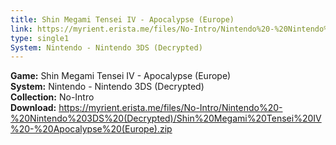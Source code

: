 ```yaml
---
title: Shin Megami Tensei IV - Apocalypse (Europe)
link: https://myrient.erista.me/files/No-Intro/Nintendo%20-%20Nintendo%203DS%20(Decrypted)/Shin%20Megami%20Tensei%20IV%20-%20Apocalypse%20(Europe).zip
type: single1
System: Nintendo - Nintendo 3DS (Decrypted)
---
```

<b>Game:</b> Shin Megami Tensei IV - Apocalypse (Europe)<br>
<b>System:</b> Nintendo - Nintendo 3DS (Decrypted)<br>
<b>Collection:</b> No-Intro<br>
<b>Download:</b> https://myrient.erista.me/files/No-Intro/Nintendo%20-%20Nintendo%203DS%20(Decrypted)/Shin%20Megami%20Tensei%20IV%20-%20Apocalypse%20(Europe).zip